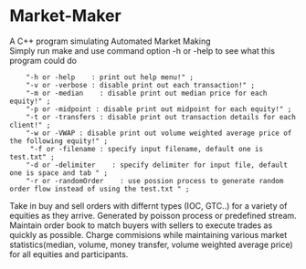 # Market-Maker
A C++ program simulating Automated Market Making  
Simply run make and use command option -h or -help to see what this program could do

		"-h or -help    : print out help menu!" ;
		"-v or -verbose : disable print out each transaction!" ;
		"-m or -median    : disable print out median price for each equity!" ;
		"-p or -midpoint : disable print out midpoint for each equity!" ;
		"-t or -transfers : disable print out transaction details for each client!" ;
		"-w or -VWAP : disable print out volume weighted average price of the following equity!" ;
	     "-f or -filename : specify input filename, default one is  test.txt" ;
		"-d or -delimiter    : specify delimiter for input file, default one is space and tab " ;
		"-r or -randomOrder    : use possion process to generate random order flow instead of using the test.txt " ;

Take in buy and sell orders with differnt types (IOC, GTC..) for a variety of equities as they arrive. Generated by poisson process or predefined stream. Maintain order book to match buyers with sellers to execute trades as quickly as possible. Charge commisions while maintaining various market statistics(median, volume, money transfer, volume weighted average price) for all equities and participants. 
